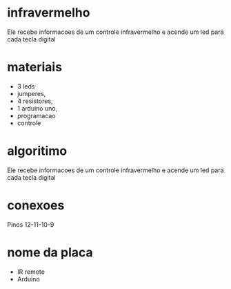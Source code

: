 # infravermelho
Ele recebe informacoes de um controle infravermelho e acende um led para cada tecla digital

# materiais 
- 3 leds
- jumperes,
 - 4 resistores,
 - 1 arduino uno,
 - programacao 
 - controle

# algoritimo
Ele recebe informacoes de um controle infravermelho e acende um led para cada tecla digital 

# conexoes
Pinos 12-11-10-9

# nome da placa
- IR remote 
- Arduino 
